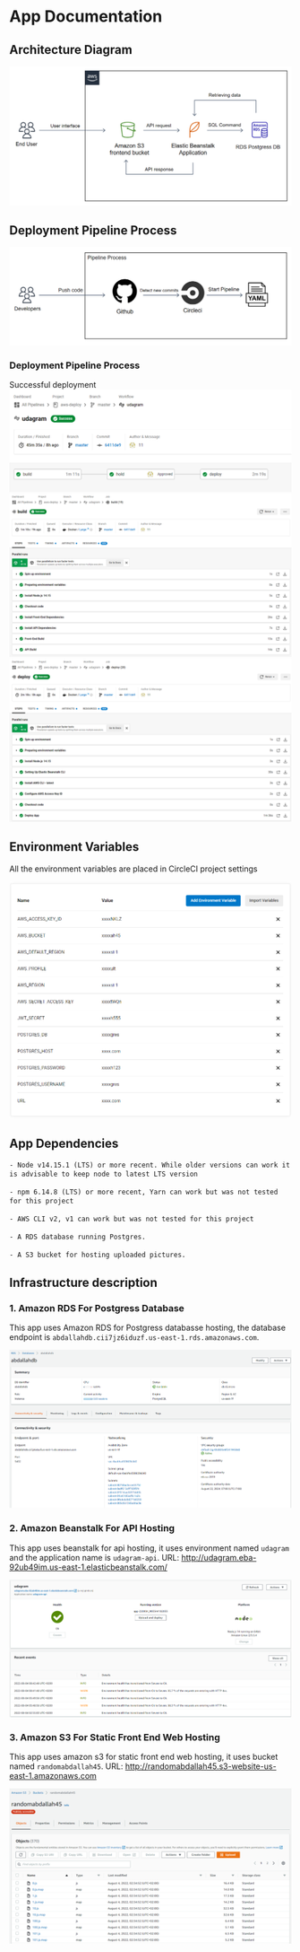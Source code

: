 # App Documentation

## Architecture Diagram

![Architecture Diagram](https://raw.githubusercontent.com/makawy7/aws-deploy/master/screenshots/diagram.png)


## Deployment Pipeline Process

![Pipeline Process](https://raw.githubusercontent.com/makawy7/aws-deploy/master/screenshots/pipeline.png)

### Deployment Pipeline Process
Successful deployment
![circleci1](https://raw.githubusercontent.com/makawy7/aws-deploy/master/screenshots/circleci1.png)
![circleci2](https://raw.githubusercontent.com/makawy7/aws-deploy/master/screenshots/circleci2.png)
![circleci3](https://raw.githubusercontent.com/makawy7/aws-deploy/master/screenshots/circleci3.png)

## Environment Variables
All the environment variables are placed in CircleCI project settings

![Pipeline Process](https://raw.githubusercontent.com/makawy7/aws-deploy/master/screenshots/env-variables.png)

## App Dependencies

```
- Node v14.15.1 (LTS) or more recent. While older versions can work it is advisable to keep node to latest LTS version

- npm 6.14.8 (LTS) or more recent, Yarn can work but was not tested for this project

- AWS CLI v2, v1 can work but was not tested for this project

- A RDS database running Postgres.

- A S3 bucket for hosting uploaded pictures.

```

## Infrastructure description

### 1. Amazon RDS For Postgress Database
This app uses Amazon RDS for Postgress databasse hosting, the database endpoint is `abdallahdb.cii7jz6iduzf.us-east-1.rds.amazonaws.com`.

![Amazon RDS](https://raw.githubusercontent.com/makawy7/aws-deploy/master/screenshots/rds.png)

### 2. Amazon Beanstalk For API Hosting
This app uses beanstalk for api hosting, it uses environment named `udagram`  and the  application  name is `udagram-api`.
URL: http://udagram.eba-92ub49im.us-east-1.elasticbeanstalk.com/

![Beanstalk](https://raw.githubusercontent.com/makawy7/aws-deploy/master/screenshots/eb.png)

### 3. Amazon S3 For Static Front End Web Hosting
This app uses amazon s3 for static front end web hosting, it uses bucket named `randomabdallah45`.
URL: http://randomabdallah45.s3-website-us-east-1.amazonaws.com

![Amazon S3](https://raw.githubusercontent.com/makawy7/aws-deploy/master/screenshots/s3.png)
